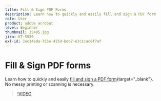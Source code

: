 ```yaml
---
title: Fill & Sign PDF Forms
description: Learn how to quickly and easily fill and sign a PDF form
role: User
product: adobe acrobat
level: Beginner
thumbnail: 35495.jpg
jira: KT-5530
exl-id: 3ec14eda-755e-425d-bdd7-e3c1cac8f7af
---
```

# Fill & Sign PDF forms

Learn how to quickly and easily [fill and sign a PDF form](https://www.adobe.com/acrobat/online/sign-pdf.html){target="_blank"}. No messy printing or scanning is necessary.

>[!VIDEO](https://video.tv.adobe.com/v/35495?quality=12&learn=on&hidetitle=true)
